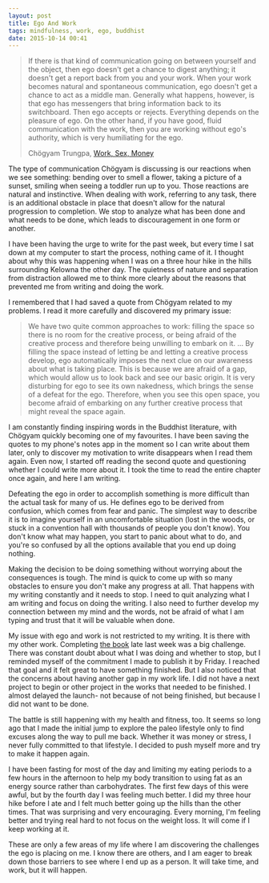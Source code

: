 ```yaml
---
layout: post
title: Ego And Work
tags: mindfulness, work, ego, buddhist
date: 2015-10-14 00:41
---
```


> If there is that kind of  communication going on between yourself and the object, then ego doesn't get a chance to digest anything; it doesn't get a report back from you and your work. When your work becomes natural and spontaneous communication, ego doesn't get a chance to act as a middle man. Generally what happens, however, is that ego has messengers that bring information back to its switchboard. Then ego accepts or rejects. Everything depends on the pleasure of ego. On the other hand, if you have good, fluid communication with the work, then you are working without ego's authority, which is very humiliating for the ego. 
> 
> Chögyam Trungpa, [Work, Sex, Money](http://amzn.to/1jy3Fmt "Work, Sex, Money")

The type of communication Chögyam is discussing is our reactions when we see something: bending over to smell a flower, taking a picture of a sunset, smiling when seeing a toddler run up to you. Those reactions are natural and instinctive. When dealing with work, referring to any task, there is an additional obstacle in place that doesn't allow for the natural progression to completion. We stop to analyze what has been done and what needs to be done, which leads to discouragement in one form or another. 

I have been having the urge to write for the past week, but every time I sat down at my computer to start the process, nothing came of it. I thought about why this was happening when I was on a three hour hike in the hills surrounding Kelowna the other day. The quietness of nature and separation from distraction allowed me to think more clearly about the reasons that prevented me from writing and doing the work. 

I remembered that I had saved a quote from Chögyam related to my problems. I read it more carefully and discovered my primary issue: 

>  We have two quite common approaches to work: filling the space so there is no room for the creative process, or being afraid of the creative process and therefore being unwilling to embark on it. ... By filling the space instead of letting be and letting a creative process develop, ego automatically imposes the next clue on our awareness about what is taking place. This is because we are afraid of a gap, which would allow us to look back and see our basic origin. It is very disturbing for ego to see its own nakedness, which brings the sense of a defeat for the ego. Therefore, when you see this open space, you become afraid of embarking on any further creative process that might reveal the space again. 

I am constantly finding inspiring words in the Buddhist literature, with Chögyam quickly becoming one of my favourites. I have been saving the quotes to my phone's notes app in the moment so I can write about them later, only to discover my motivation to write disappears when I read them again. Even now, I started off reading the second quote and questioning whether I could write more about it. I took the time to read the entire chapter once again, and here I am writing. 

Defeating the ego in order to accomplish something is more difficult than the actual task for many of us. He defines ego to be derived from confusion, which comes from fear and panic. The simplest way to describe it is to imagine yourself  in an uncomfortable situation (lost in the woods, or stuck in a convention hall with thousands of people you don't know). You don't know what may happen, you start to panic about what to do, and you're so confused by all the options available that you end up doing nothing. 

Making the decision to be doing something without worrying about the consequences is tough. The mind is quick to come up with so many obstacles to ensure you don't make any progress at all. That happens with my writing constantly and it needs to stop. I need to quit analyzing what I am writing and focus on doing the writing.  I also need to further develop my connection between my mind and the words, not be afraid of what I am typing and trust that it will be valuable when done. 

My issue with ego and work is not restricted to my writing. It is there with my other work. Completing [the book](http://www.foursides.ca/i-made-a-thing "I Made a Thing | Four Sides") late last week was a big challenge. There was constant doubt about what I was doing and whether to stop, but I reminded myself of the commitment I made to publish it by Friday. I reached that goal and it felt great to have something finished. But I also noticed that the concerns about having another gap in my work life. I did not have a next project to begin or other project in the works that needed to be finished. I almost delayed the launch- not because of not being finished, but because I did not want to be done. 

The battle is still happening with my health and fitness, too. It seems so long ago that I made the initial jump to explore the paleo lifestyle only to find excuses along the way to pull me back. Whether it was money or stress, I never fully committed to that lifestyle. I decided to push myself more and try to make it happen again. 

I have been fasting for most of the day and limiting my eating periods to a few hours in the afternoon to help my body transition to using fat as an energy source rather than carbohydrates. The first few days of this were awful, but by the fourth day I was feeling much better. I did my three hour hike before I ate and I felt much better going up the hills than the other times. That was surprising and very encouraging. Every morning, I'm feeling better and trying real hard to not focus on the weight loss. It will come if I keep working at it. 

These are only a few areas of my life where I am discovering the challenges the ego is placing on me. I know there are others, and I am eager to break down those barriers to see where I end up as a person. It will take time, and work, but it will happen.